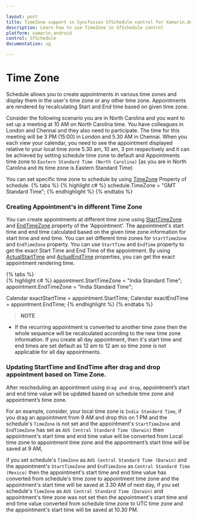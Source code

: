 ```yaml
---

layout: post
title: TimeZone support in Syncfusion SfSchedule control for Xamarin.Android
description: Learn how to use TimeZone in SfSchedule control
platform: xamarin.android
control: SfSchedule
documentation: ug

---
```


# Time Zone

Schedule allows you to create appointments in various time zones and display them in the user's time zone or any other time zone. Appointments are rendered by recalculating Start and End time based on given time zone.

Consider the following scenario you are in North Carolina and you want to set up a meeting at 10 AM on North Carolina time. You have colleagues in London and Chennai and they also need to participate. The time for this meeting will be 3 PM (15:00) in London and 5.30 AM in Chennai. When you each view your calendar, you need to see the appointment displayed relative to your local time zone 5.30 am, 10 am, 3 pm respectively and it can be achieved by setting schedule time zone to default and Appointments time zone to `Eastern Standard Time (North Carolina)` [as you are in North Carolina and its time zone is Eastern Standard Time)

You can set specific time zone to schedule by using [TimeZone](https://help.syncfusion.com/cr/xamarin-android/Syncfusion.SfSchedule.Android~Com.Syncfusion.Schedule.SfSchedule~TimeZone.html) Property of schedule. 
{% tabs %}
{% highlight c# %}
schedule.TimeZone = "GMT Standard Time";
{% endhighlight %}
{% endtabs %}

### Creating Appointment's in different Time Zone
You can create appointments at different time zone using [StartTimeZone](https://help.syncfusion.com/cr/xamarin-android/Syncfusion.SfSchedule.Android~Com.Syncfusion.Schedule.ScheduleAppointment~StartTimeZone.html) and [EndTimeZone](https://help.syncfusion.com/cr/xamarin-android/Syncfusion.SfSchedule.Android~Com.Syncfusion.Schedule.ScheduleAppointment~EndTimeZone.html) property of the 'Appointment'. The appointment's start time and end time calculated based on the given time zone information for start time and end time. You can set different time zones for `StartTimeZone` and `EndTimeZone` property.
You can use `StartTime` and `EndTime` property to get the exact Start Time and End Time of the appointment. By using [ActualStartTime](https://help.syncfusion.com/cr/xamarin-android/Syncfusion.SfSchedule.Android~Com.Syncfusion.Schedule.ScheduleAppointment~ActualStartTime.html) and [ActualEndTime](https://help.syncfusion.com/cr/xamarin-android/Syncfusion.SfSchedule.Android~Com.Syncfusion.Schedule.ScheduleAppointment~ActualEndTime.html) properties, you can get the exact appointment rendering time.

{% tabs %}	
{% highlight c# %}
appointment.StartTimeZone = "India Standard Time";
appointment.EndTimeZone = "India Standard Time";
		  
Calendar exactStartTime = appointment.StartTime;
Calendar exactEndTime = appointment.EndTime;
{% endhighlight %}
{% endtabs %}

>**NOTE**
* If the recurring appointment is converted to another time zone then the whole sequence will be recalculated according to the new time zone information.
If you create all day appointment, then it's start time and end times are set default as 12 am to 12 am so time zone is not applicable for all day appointments.

### Updating StartTime and EndTime after drag and drop appointment based on Time Zone.
After rescheduling an appointment using `drag and drop`, appointment’s start and end time value will be updated based on schedule time zone and appointment’s time zone. 

For an example, consider, your local time zone is `India Standard Time`, if you drag an appointment from 9 AM and drop this on 1 PM and the schedule's `TimeZone` is not set and the appointment's `StartTimeZone` and `EndTimeZone` has set as `AUS Central Standard Time (Darwin)` then appointment's start time and end time value will be converted from Local time zone to appointment time zone and the appointment’s start time will be saved at 9 AM,

if you set schedule's `TimeZone` as `AUS Central Standard Time (Darwin)` and the appointment's `StartTimeZone` and `EndTimeZone` as `Central Standard Time (Mexico)` then the appointment's start time and end time value has converted from schedule's time zone to appointment time zone and the appointment's start time will be saved at 3.30 AM of next day, 
if you set schedule's `TimeZone` as `AUS Central Standard Time (Darwin)` and appointment's time zone was not set then the appointment's start time and end time value converted from schedule time zone to UTC time zone and the appointment's start time will be saved at 10.30 PM.

